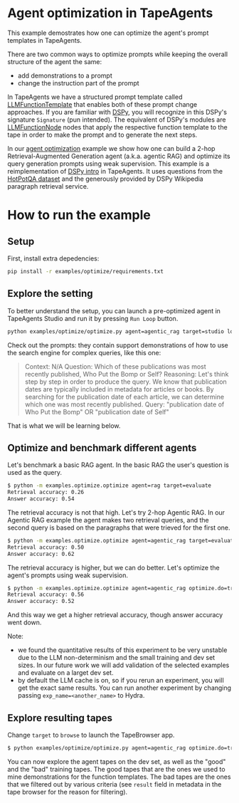 # Agent optimization in TapeAgents

This example demostrates how one can optimize the agent's prompt templates in TapeAgents.

There are two common ways to optimize prompts while keeping the overall structure of the agent the same:
- add demonstrations to a prompt
- change the instruction part of the prompt

In TapeAgents we have a structured prompt template called [LLMFunctionTemplate](tapeagents/llm_function.py) that enables both of these prompt change approaches. If you are familiar with [DSPy](https://github.com/stanfordnlp/dspy), you will recognize in this DSPy's signature `Signature` (pun intended). The equivalent of DSPy's modules are [LLMFunctionNode](tapeagents/llm_function.py) nodes that apply the respective function template to the tape in order to make the prompt and to generate the next steps.

In our [agent optimization](examples/optimize) example we show how one can build a 2-hop Retrieval-Augmented Generation agent (a.k.a. agentic RAG) and optimize its query generation prompts using weak supervision. This example is a reimplementation of [DSPy intro](https://github.com/stanfordnlp/dspy/blob/main/intro.ipynb) in TapeAgents. It uses questions from the [HotPotQA dataset](https://hotpotqa.github.io/) and the generously provided by DSPy Wikipedia paragraph retrieval service.

# How to run the example

## Setup

First, install extra depedencies:

```bash
pip install -r examples/optimize/requirements.txt
```

## Explore the setting

To better understand the setup, you can launch a pre-optimized agent in TapeAgents Studio and run it by pressing `Run Loop` button.

```bash
python examples/optimize/optimize.py agent=agentic_rag target=studio load_demos=true  
```

Check out the prompts: they contain support demonstrations of how to use the search engine for complex queries, like this one:

> Context:
N/A
Question: Which of these publications was most recently published, Who Put the Bomp or Self?
Reasoning: Let's think step by step in order to produce the query. We know that publication dates are typically included in metadata for articles or books. By searching for the publication date of each article, we can determine which one was most recently published.
Query: "publication date of Who Put the Bomp" OR "publication date of Self"

That is what we will be learning below.

## Optimize and benchmark different agents

Let's benchmark a basic RAG agent. In the basic RAG the user's question is used as the query.

```bash
$ python -m examples.optimize.optimize agent=rag target=evaluate 
Retrieval accuracy: 0.26
Answer accuracy: 0.54
```

The retrieval accuracy is not that high. Let's try 2-hop Agentic RAG. In our Agentic RAG example the agent makes two retrieval queries, and the second query is based on the paragraphs that were trieved for the first one.

```bash
$ python -m examples.optimize.optimize agent=agentic_rag target=evaluate 
Retrieval accuracy: 0.50
Answer accuracy: 0.62
```

The retrieval accuracy is higher, but we can do better. Let's optimize the agent's prompts using weak supervision.

```bash
$ python -m examples.optimize.optimize agent=agentic_rag optimize.do=true target=evaluate
Retrieval accuracy: 0.56
Answer accuracy: 0.52
```

And this way we get a higher retrieval accuracy, though answer accuracy went down.

Note:
- we found the quantitative results of this experiment to be very unstable due to the LLM non-determinism and the small training and dev set sizes. In our future work we will add validation of the selected examples and evaluate on a larget dev set.
- by default the LLM cache is on, so if you rerun an experiment, you will get the exact same results. You can run another experiment by changing passing `exp_name=<another_name>` to Hydra.

## Explore resulting tapes

Change `target` to `browse` to launch the TapeBrowser app.

```bash
$ python examples/optimize/optimize.py agent=agentic_rag optimize.do=true target=browse
```

You can now explore the agent tapes on the dev set, as well as the "good" and the "bad" training tapes. The good tapes that are the ones we used to mine demonstrations for the function templates. The bad tapes are the ones that we filtered out by various criteria (see `result` field in metadata in the tape browser for the reason for filtering). 

